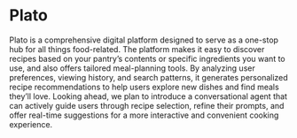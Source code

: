 # Plato
Plato is a comprehensive digital platform designed to serve as a one-stop hub for all things food-related. The platform makes it easy to discover recipes based on your pantry’s contents or specific ingredients you want to use, and also offers tailored meal-planning tools. By analyzing user preferences, viewing history, and search patterns, it generates personalized recipe recommendations to help users explore new dishes and find meals they’ll love. Looking ahead, we plan to introduce a conversational agent that can actively guide users through recipe selection, refine their prompts, and offer real-time suggestions for a more interactive and convenient cooking experience.
